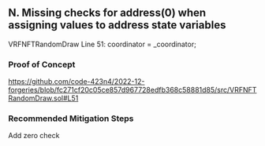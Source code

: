 ## N. Missing checks for address(0) when assigning values to address state variables
VRFNFTRandomDraw Line 51: coordinator = _coordinator;
### Proof of Concept
https://github.com/code-423n4/2022-12-forgeries/blob/fc271cf20c05ce857d967728edfb368c58881d85/src/VRFNFTRandomDraw.sol#L51
### Recommended Mitigation Steps
Add zero check
